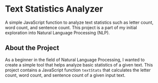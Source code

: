 # Text Statistics Analyzer


A simple JavaScript function to analyze text statistics such as letter count, word count, and sentence count. This project is a part of my initial exploration into Natural Language Processing (NLP).

## About the Project

As a beginner in the field of Natural Language Processing, I wanted to create a simple tool that helps analyze basic statistics of a given text. This project contains a JavaScript function `textStats` that calculates the letter count, word count, and sentence count of a given input text.
